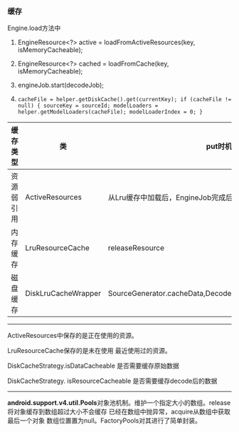 ### 缓存
Engine.load方法中
1. EngineResource<?> active = loadFromActiveResources(key, isMemoryCacheable);

2. EngineResource<?> cached = loadFromCache(key, isMemoryCacheable);

3. engineJob.start(decodeJob);   

4. `
      cacheFile = helper.getDiskCache().get(currentKey);
      if (cacheFile != null) {
        sourceKey = sourceId;
        modelLoaders = helper.getModelLoaders(cacheFile);
        modelLoaderIndex = 0;
      }
      `

| 缓存类型   | 类                  | put时机                                                    | get时机                 | remove时机                                                   |
| ---------- | ------------------- | ---------------------------------------------------------- | ----------------------- | ------------------------------------------------------------ |
| 资源弱引用 | ActiveResources     | 从Lru缓存中加载后，EngineJob完成后                         | Engine.load             | Target.clearOnDetach,request is complete,requestTracker.clearRequests() |
| 内存缓存   | LruResourceCache    | releaseResource                                            | Engine.load             | get后就remove,Glide.clearMemory                              |
| 磁盘缓存   | DiskLruCacheWrapper | SourceGenerator.cacheData,DecodeJob.notifyEncodeAndRelease | DataFecher.loadData之前 | Glide.clearDiskCache                                         |

---

ActiveResources中保存的是正在使用的资源。

LruResourceCache保存的是未在使用 最近使用过的资源。

 DiskCacheStrategy.isDataCacheable 是否需要缓存原始数据

DiskCacheStrategy. isResourceCacheable 是否需要缓存decode后的数据

---

**android.support.v4.util.Pools**对象池机制。维护一个指定大小的数组。release将对象缓存到数组超过大小不会缓存 已经在数组中抛异常，acquire从数组中获取最后一个对象 数组位置置为null。FactoryPools对其进行了简单封装。